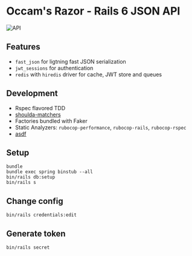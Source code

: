 # Occam's Razor - Rails 6 JSON API
![API](https://i.imgur.com/gxw5dxr.png)

## Features

* `fast_json` for ligtning fast JSON serialization
* `jwt_sessions` for authentication
* `redis` with `hiredis` driver for cache, JWT store and queues

## Development

* Rspec flavored TDD
* [shoulda-matchers](http://matchers.shoulda.io/)
* Factories bundled with Faker
* Static Analyzers: `rubocop-performance`, `rubocop-rails`, `rubocop-rspec`
* [asdf](https://github.com/asdf-vm/asdf)

## Setup

```
bundle
bundle exec spring binstub --all
bin/rails db:setup
bin/rails s
```

## Change config

```
bin/rails credentials:edit
```

## Generate token

```
bin/rails secret
```
